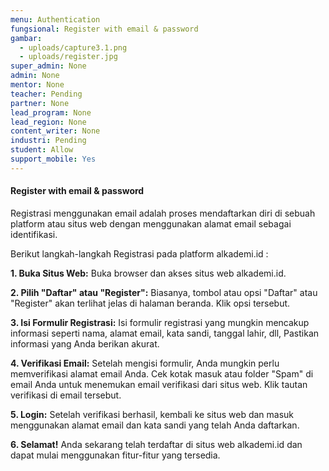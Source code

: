 ```yaml
---
menu: Authentication
fungsional: Register with email & password
gambar:
  - uploads/capture3.1.png
  - uploads/register.jpg
super_admin: None
admin: None
mentor: None
teacher: Pending
partner: None
lead_program: None
lead_region: None
content_writer: None
industri: Pending
student: Allow
support_mobile: Yes
---
```

#### Register with email & password

Registrasi menggunakan email adalah proses mendaftarkan diri di sebuah platform atau situs web dengan menggunakan alamat email sebagai identifikasi.

B﻿erikut langkah-langkah Registrasi pada platform alkademi.id :

**1. Buka Situs Web:** Buka browser dan akses situs web alkademi.id.

**2. Pilih "Daftar" atau "Register":** Biasanya, tombol atau opsi "Daftar" atau "Register" akan terlihat jelas di halaman beranda. Klik opsi tersebut.

**3. Isi Formulir Registrasi:** Isi formulir registrasi yang mungkin mencakup informasi seperti nama, alamat email, kata sandi, tanggal lahir, dll, Pastikan informasi yang Anda berikan akurat.

**4. Verifikasi Email:** Setelah mengisi formulir, Anda mungkin perlu memverifikasi alamat email Anda. Cek kotak masuk atau folder "Spam" di email Anda untuk menemukan email verifikasi dari situs web. Klik tautan verifikasi di email tersebut.

**5. Login:** Setelah verifikasi berhasil, kembali ke situs web dan masuk menggunakan alamat email dan kata sandi yang telah Anda daftarkan.

**6. Selamat!** Anda sekarang telah terdaftar di situs web alkademi.id dan dapat mulai menggunakan fitur-fitur yang tersedia.